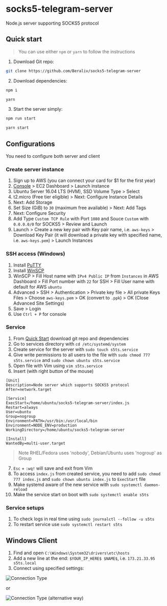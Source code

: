 # socks5-telegram-server

Node.js server supporting SOCKS5 protocol

## Quick start

> You can use either `npm` or `yarn` to follow the instructions

1. Download Git repo:
```bash
git clone https://github.com/Beraliv/socks5-telegram-server
```

2. Download dependencies:
```bash
npm i

yarn
```

3. Start the server simply:
```bash
npm run start

yarn start
```

## Configurations

You need to configure both server and client

### Create server instance

1. Sign up to AWS (you can connect your card for $1 for the first year)
2. [Console](https://console.aws.amazon.com/ec2) > EC2 Dashboard > Launch instance
3. Ubuntu Server 16.04 LTS (HVM), SSD Volume Type > Select
4. t2.micro (Free tier eligible) > Next: Configure Instance Details
5. Next: Add Storage
6. Set Size (GiB) to `30` (maximum free available) > Next: Add Tags
7. Next: Configure Security
8. Add Type `Custom TCP Rule` with Port `1080` and Souce `Custom` with `0.0.0.0/0` for SOCKS5 > Review and Launch
9. Launch > Create a new key pair with Key pair name, i.e. `aws-keys` > Download Key Pair (it will download a private key with specified name, i.e. `aws-keys.pem`) > Launch Instances

### SSH access (Windows)

1. Install [PuTTY](https://putty.org.ru/download.html)
2. Install [WinSCP](https://winscp.net/eng/download.php)
3. WinSCP > Fill Host name with `IPv4 Public IP` from `Instances` in AWS Dashboard > Fill Port number with `22` for SSH > Fill User name with default for AWS `ubuntu`
4. Advanced > SSH > Authentication > Private key file > All private Keys Files > Choose `aws-keys.pem` > OK (convert to `.ppk`) > OK (Close Advanced Site Settings)
5. Save > Login
6. Use `Ctrl + P` for console

### Service

1. From [Quick Start](https://github.com/Beraliv/socks5-telegram-server#quick-start) download git repo and dependencies
2. Go to services directory with `cd /etc/systemd/system`
3. Create service for the server with `sudo touch s5ts.service`
4. Give write permissions to all users to the file with `sudo chmod 777 s5ts.service` and `sudo chown ubuntu s5ts.service`
5. Open file with Vim using `vim s5ts.service`
6. Insert (with right button of the mouse)

```
[Unit]
Description=Node server which supports SOCKS5 protocol
After=network.target

[Service]
ExecStart=/home/ubuntu/socks5-telegram-server/index.js
Restart=always
User=ubuntu
Group=nogroup  
Environment=PATH=/usr/bin:/usr/local/bin
Environment=NODE_ENV=production
WorkingDirectory=/home/ubuntu/socks5-telegram-server

[Install]
WantedBy=multi-user.target
```

> Note RHEL/Fedora uses 'nobody', Debian/Ubuntu uses 'nogroup' as Group

7. `Esc` + `:wq!` will save and exit from Vim
8. To access `index.js` from created service, you need to add `sudo chmod 777 index.js` and `sudo chown ubuntu index.js` to `ExecStart` file
9. Make systemd aware of the new service with `sudo systemctl daemon-reload`
10. Make the service start on boot with `sudo systemctl enable s5ts`

### Service setups

1. To check logs in real time using `sudo journalctl --follow -u s5ts`
2. To restart service use `sudo systemctl restart s5ts`

## Windows Client

1. Find and open `C:\Windows\System32\drivers\etc\hosts`
2. Add a new line at the end: `$YOUR_IP_HERE$ $NAME$`, i.e. `173.21.33.95 s5ts.local`
3. Connect using specified settings:

![Connection Type](https://github.com/Beraliv/socks5-telegram-server/blob/master/images/proxy-settings.png)

or

![Connection Type (alternative way)](https://github.com/Beraliv/socks5-telegram-server/blob/master/images/proxy-settings-2.png)